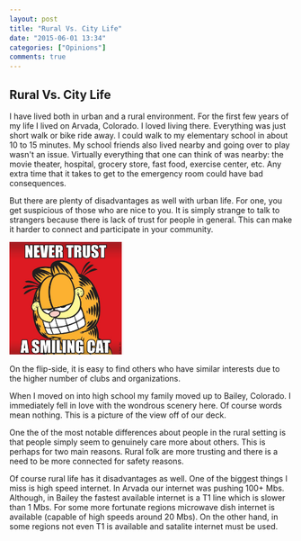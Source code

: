 ```yaml
---
layout: post
title: "Rural Vs. City Life"
date: "2015-06-01 13:34"
categories: ["Opinions"]
comments: true
---
```

## Rural Vs. City Life
I have lived both in urban and a rural environment.  For the first few years of my life I lived on Arvada, Colorado.  I loved living there.  Everything was just short walk or bike ride away.  I could walk to my elementary school in about 10 to 15 minutes.  My school friends also lived nearby and going over to play wasn't an issue.  Virtually everything that one can think of was nearby: the movie theater, hospital, grocery store, fast food, exercise center, etc.  Any extra time that it takes to get to the emergency room could have bad consequences.

But there are plenty of disadvantages as well with urban life.  For one, you get suspicious of those who are nice to you.  It is simply strange to talk to strangers because there is lack of trust for people in general.  This can make it harder to connect and participate in your community.

<img src="/images/garfield.jpg" alt="Smiley face" height="200" width="200">

On the flip-side, it is easy to find others who have similar interests due to the higher number of clubs and organizations.  

When I moved on into high school my family moved up to Bailey, Colorado.  I immediately fell in love with the wondrous scenery here.  Of course words mean nothing.  This is a picture of the view off of our deck.

One the of the most notable differences about people in the rural setting is that people simply seem to genuinely care more about others.  This is perhaps for two main reasons.  Rural folk are more trusting and there is a need to be more connected for safety reasons.  

Of course rural life has it disadvantages as well.  One of the biggest things I miss is high speed internet.  In Arvada our internet was pushing 100+ Mbs.  Although, in Bailey the fastest available internet is a T1 line which is slower than 1 Mbs.  For some more fortunate regions microwave dish internet is available (capable of high speeds around 20 Mbs).  On the other hand, in some regions not even T1 is available and satalite internet must be used.  
